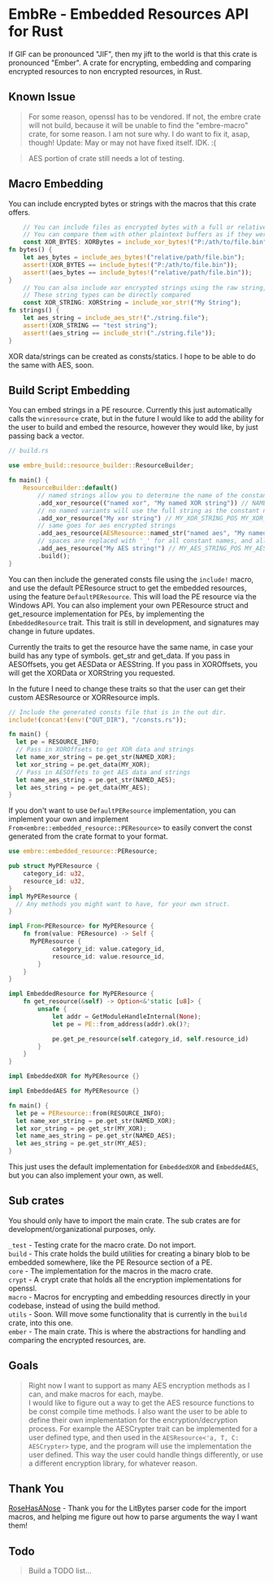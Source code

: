 # EmbRe - Embedded Resources API for Rust  
If GIF can be pronounced "JIF", then my jift to the world is that this crate is pronounced "Ember".
A crate for encrypting, embedding and comparing encrypted resources to non encrypted resources, in Rust.

## Known Issue
> For some reason, openssl has to be vendored. If not, the embre crate will not build, because it will be unable to find 
the "embre-macro" crate, for some reason. I am not sure why. I do want to fix it, asap, though! Update: May or may not have
fixed itself. IDK. :(

> AES portion of crate still needs a lot of testing.  

## Macro Embedding
You can include encrypted bytes or strings with the macros that this crate offers.

```rust
    // You can include files as encrypted bytes with a full or relative path.  
    // You can compare them with other plaintext buffers as if they were plaintext byte slices. 
    const XOR_BYTES: XORBytes = include_xor_bytes!("P:/ath/to/file.bin");
fn bytes() {
    let aes_bytes = include_aes_bytes!("relative/path/file.bin");
    assert!(XOR_BYTES == include_bytes!("P:/ath/to/file.bin"));
    assert!(aes_bytes == include_bytes!("relative/path/file.bin"));
}
    // You can also include xor encrypted strings using the raw string, or a path to the file.
    // These string types can be directly compared
    const XOR_STRING: XORString = include_xor_str!("My String");
fn strings() {
    let aes_string = include_aes_str!("./string.file");
    assert!(XOR_STRING == "test string");
    assert!(aes_string == include_str!("./string.file"));
}
```
XOR data/strings can be created as consts/statics. I hope to be able to do the same with AES, soon.

## Build Script Embedding
You can embed strings in a PE resource. Currently this just automatically calls the `winresource` crate, but in the future 
I would like to add the ability for the user to build and embed the resource, however they would like, by just passing back 
a vector.
```rust
// build.rs

use embre_build::resource_builder::ResourceBuilder;

fn main() {
    ResourceBuilder::default()
        // named strings allow you to determine the name of the constant for your strings
        .add_xor_resource(("named xor", "My named XOR string")) // NAMED_XOR_POS NAMED_XOR_KEY NAMED_XOR_LEN
        // no named variants will use the full string as the constant name
        .add_xor_resource("My xor string") // MY_XOR_STRING_POS MY_XOR_STRING_KEY MY_XOR_STRING_LEN
        // same goes for aes encrypted strings
        .add_aes_resource(AESResource::named_str("named aes", "My named AES string")) // NAMED_AES_POS NAMED_AES_KEY NAMED_AES_IV NAMED_AES_LEN
        // spaces are replaced with '_' for all constant names, and all symbols are removed.
        .add_aes_resource("My AES string!") // MY_AES_STRING_POS MY_AES_STRING_KEY MY_AES_STRING_IV MY_AES_STRING_LEN
        .build();
}
```
You can then include the generated consts file using the `include!` macro, and use the default PEResource struct to get 
the embedded resources, using the feature `DefaultPEResource`. This will load the PE resource via the Windows API. You 
can also implement your own PEResource struct and get_resource implementation for PEs, by implementing the `EmbeddedResource` 
trait. This trait is still in development, and signatures may change in future updates.

Currently the traits to get the resource have the same name, in case your build has any type of symbols. get_str and get_data.
If you pass in AESOffsets, you get AESData or AESString. If you pass in XOROffsets, you will get the XORData or XORString you
requested. 

In the future I need to change these traits so that the user can get their custom AESResource or XORResource impls.  

```rust
// Include the generated consts file that is in the out dir.  
include!(concat!(env!("OUT_DIR"), "/consts.rs"));

fn main() {
  let pe = RESOURCE_INFO;
  // Pass in XOROffsets to get XOR data and strings
  let name_xor_string = pe.get_str(NAMED_XOR);
  let xor_string = pe.get_data(MY_XOR);
  // Pass in AESOffets to get AES data and strings  
  let name_aes_string = pe.get_str(NAMED_AES);
  let aes_string = pe.get_data(MY_AES);
}
```
If you don't want to use `DefaultPEResource` implementation, you can implement your own and implement 
`From<embre::embedded_resource::PEResource>` to easily convert the const generated from the crate format to your format.  
```rust
use embre::embedded_resource::PEResource;

pub struct MyPEResource {
    category_id: u32,
    resource_id: u32,
}
impl MyPEResource { 
  // Any methods you might want to have, for your own struct.  
}

impl From<PEResource> for MyPEResource {
    fn from(value: PEResource) -> Self {
      MyPEResource {
            category_id: value.category_id,
            resource_id: value.resource_id,
        }
    }
}

impl EmbeddedResource for MyPEResource {
    fn get_resource(&self) -> Option<&'static [u8]> {
        unsafe {
            let addr = GetModuleHandleInternal(None);
            let pe = PE::from_address(addr).ok()?;

            pe.get_pe_resource(self.category_id, self.resource_id)
        }
    }
}

impl EmbeddedXOR for MyPEResource {}

impl EmbeddedAES for MyPEResource {}

fn main() {
  let pe = PEResource::from(RESOURCE_INFO);
  let name_xor_string = pe.get_str(NAMED_XOR);
  let xor_string = pe.get_str(MY_XOR);
  let name_aes_string = pe.get_str(NAMED_AES);
  let aes_string = pe.get_str(MY_AES);
}
```

This just uses the default implementation for `EmbeddedXOR` and `EmbeddedAES`, but you can also implement your own, as well.

## Sub crates  
You should only have to import the main crate. The sub crates are for development/organizational purposes, only.  

`_test` - Testing crate for the macro crate. Do not import.  
`build` - This crate holds the build utilities for creating a binary blob to be embedded somewhere, like the PE Resource 
section of a PE.  
`core`  - The implementation for the macros in the macro crate.  
`crypt` - A crypt crate that holds all the encryption implementations for openssl.   
`macro` - Macros for encrypting and embedding resources directly in your codebase, instead of using the build method.  
`utils` - Soon. Will move some functionality that is currently in the `build` crate, into this one.  
`ember` - The main crate. This is where the abstractions for handling and comparing the encrypted resources, are.  

## Goals  
> Right now I want to support as many AES encryption methods as I can, and make macros for each, maybe.   
> I would like to figure out a way to get the AES resource functions to be const compile time methods. 
> I also want the user to be able to define their own implementation for the encryption/decryption process. For example 
  the AESCrypter trait can be implemented for a user defined type, and then used in the `AESResource<'a, T, C: AESCrypter>` 
  type, and the program will use the implementation the user defined. This way the user could handle things differently, 
  or use a different encryption library, for whatever reason.  

## Thank You
[RoseHasANose](https://github.com/largenumberhere) - Thank you for the LitBytes parser code for the import macros, and helping me figure out how to parse 
arguments the way I want them!  

## Todo
> Build a TODO list...  
